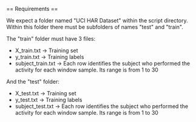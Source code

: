 == Requirements ==

We expect a folder named "UCI HAR Dataset" within the script directory. Within 
this folder there must be subfolders of names "test" and "train".

The "train" folder must have 3 files:

* X_train.txt -> Training set
* y_train.txt -> Training labels
* subject_train.txt -> Each row identifies the subject who performed the activity for each window sample. Its range is from 1 to 30

And the "test" folder:
* X_test.txt -> Training set
* y_test.txt -> Training labels
* subject_test.txt -> Each row identifies the subject who performed the activity for each window sample. Its range is from 1 to 30



